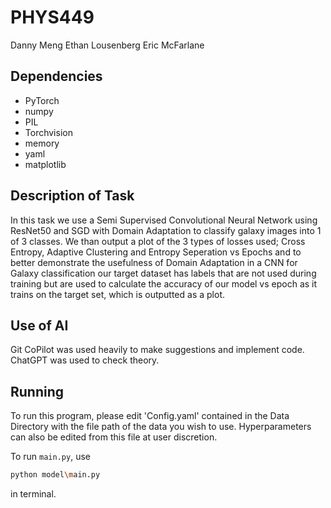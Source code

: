 # PHYS449
Danny Meng
Ethan Lousenberg
Eric McFarlane

## Dependencies
- PyTorch
- numpy
- PIL
- Torchvision
- memory
- yaml
- matplotlib

## Description of Task
In this task we use a Semi Supervised Convolutional Neural Network using ResNet50 and SGD with Domain Adaptation to classify galaxy images into 1 of 3 classes. We than output a plot of the 3 types of losses used; Cross Entropy, Adaptive Clustering and Entropy Seperation vs Epochs and to better demonstrate the usefulness of Domain Adaptation in a CNN for Galaxy classification our target dataset has labels that are not used during training but are used to calculate the accuracy of our model vs epoch as it trains on the target set, which is outputted as a plot.

## Use of AI 
Git CoPilot was used heavily to make suggestions and implement code. ChatGPT was used to check theory. 

## Running 
To run this program, please edit 'Config.yaml' contained in the Data Directory with the file path of the data you wish to use. Hyperparameters can also be edited from this file at user discretion.

To run `main.py`, use

```sh
python model\main.py
```
in terminal.
